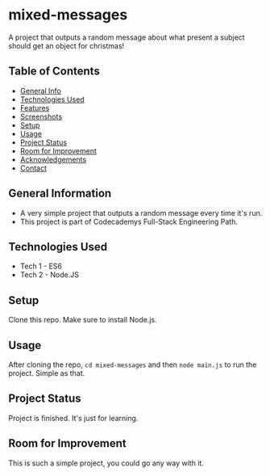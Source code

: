 # mixed-messages
A project that outputs a random message about what present a subject should get an object for christmas!

## Table of Contents
* [General Info](#general-information)
* [Technologies Used](#technologies-used)
* [Features](#features)
* [Screenshots](#screenshots)
* [Setup](#setup)
* [Usage](#usage)
* [Project Status](#project-status)
* [Room for Improvement](#room-for-improvement)
* [Acknowledgements](#acknowledgements)
* [Contact](#contact)
<!-- * [License](#license) -->


## General Information
- A very simple project that outputs a random message every time it's run.
- This project is part of Codecademys Full-Stack Engineering Path.

## Technologies Used
- Tech 1 - ES6
- Tech 2 - Node.JS

## Setup
Clone this repo. Make sure to install Node.js.

## Usage
After cloning the repo, `cd mixed-messages` and then `node main.js` to run the project. Simple as that.

## Project Status
Project is finished. It's just for learning.

## Room for Improvement
This is such a simple project, you could go any way with it.
